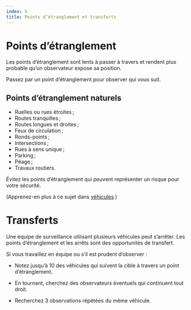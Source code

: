 ```yaml
---
index: 5
title: Points d’étranglement et transferts
---
```

# Points d’étranglement

Les points d’étranglement sont lents à passer à travers et rendent plus probable qu’un observateur expose sa position.

Passez par un point d’étranglement pour observer qui vous suit.

## Points d’étranglement naturels

*   Ruelles ou rues étroites ;
*   Routes tranquilles ;
*   Routes longues et droites ;
*   Feux de circulation ;
*   Ronds-points ;
*   Intersections ;
*   Rues à sens unique ;
*   Parking ;
*   Péage ;
*   Travaux routiers.

Évitez les points d’étranglement qui peuvent représenter un risque pour votre sécurité.

(Apprenez-en plus à ce sujet dans [véhicules](umbrella://travel/vehicles).) 

# Transferts

Une équipe de surveillance utilisant plusieurs véhicules peut s’arrêter. Les points d’étranglement et les arrêts sont des opportunités de transfert.

Si vous travaillez en équipe ou s’il est prudent d’observer :

*   Notez jusqu’à 10 des véhicules qui suivent la cible à travers un point d’étranglement.

*   En tournant, cherchez des observateurs éventuels qui continuent tout droit.

*   Recherchez 3 observations répétées du même véhicule.